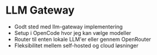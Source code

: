 # LLM Gateway

- Godt sted med llm-gateway implementering
- Setup i OpenCode hvor jeg kan vælge modeller
- Router til enten lokale LLM'er eller gennem OpenRouter
- Fleksibilitet mellem self-hosted og cloud løsninger
